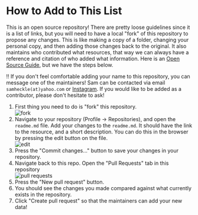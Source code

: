 # How to Add to This List

This is an open source repository! There are pretty loose guidelines since it is a list of links, but you will need to have a local "fork" of this repository to propose any changes. This is like making a copy of a folder, changing your personal copy, and then adding those changes back to the original. It also maintains who contributed what resources, that way we can always have a reference and citation of who added what information. Here is an [Open Source Guide](https://opensource.guide/how-to-contribute/#opening-a-pull-request), but we have the steps below. 

!! If you don't feel comfortable adding your name to this repository, you can message one of the maintainers! Sam can be contacted via email `samheckle(at)yahoo.com` or [Instagram](https://www.instagram.com/samanthiik/). If you would like to be added as a contributor, please don't hesitate to ask!

1. First thing you need to do is "fork" this repository.  
![fork](https://drive.google.com/uc?id=1oCSMjE7cGekBF4abwKd6J0b3t0jbee3f)
2. Navigate to your repository (Profile -> Repositories), and open the `readme.md` file. Add your changes to the `readme.md`. It should have the link to the resource, and a short description. You can do this in the browser by pressing the edit button on the file.  
![edit](https://drive.google.com/uc?id=15YUi1WW8dD5483VIzJRFI2u-BjQImiZ6)
3. Press the "Commit changes..." button to save your changes in your repository.
4. Navigate back to this repo. Open the "Pull Requests" tab in this repository  
![pull requests](https://drive.google.com/uc?id=16HRNMXyoGaGJInKf-q5j_M-KYATpU3N1)
5. Press the "New pull request" button.
6. You should see the changes you made compared against what currently exists in the repository.
7. Click "Create pull request" so that the maintainers can add your new data!